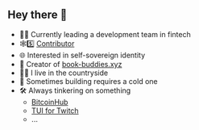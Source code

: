 ## Hey there 👋

- 👨‍💻 Currently leading a development team in fintech
- 🕸️5️⃣ [Contributor](https://github.com/TBD54566975/dwn-sdk-js)
- 🌐 Interested in self-sovereign identity
- 📖 Creator of [book-buddies.xyz](https://book-buddies.xyz)
- 🧑‍🌾 I live in the countryside
- 🍺 Sometimes building requires a cold one
- 🛠️ Always tinkering on something
  - [BitcoinHub](https://github.com/flothjl/bitcoinhub)
  - [TUI for Twitch](https://github.com/flothjl/twitchtui)
  - ...
